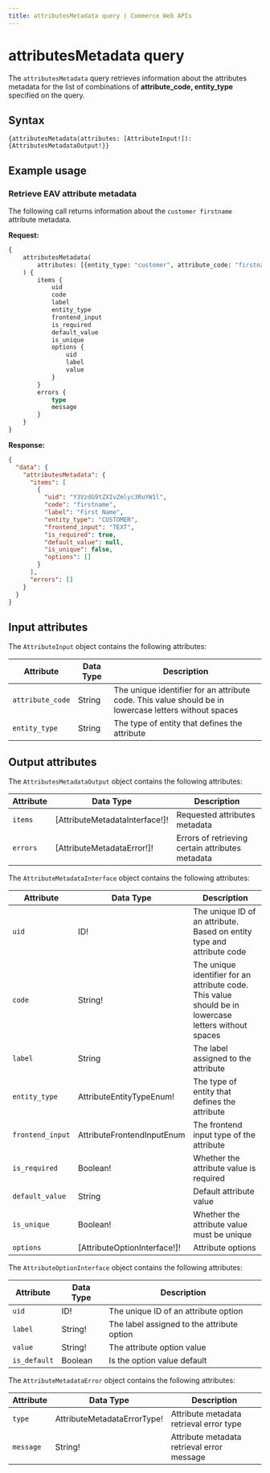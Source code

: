 ```yaml
---
title: attributesMetadata query | Commerce Web APIs
---
```


# attributesMetadata query

The `attributesMetadata` query retrieves information about the attributes metadata for the list of combinations of 
**attribute_code, entity_type** specified on the query.

## Syntax

`{attributesMetadata(attributes: [AttributeInput!]): {AttributesMetadataOutput!}}`

## Example usage

### Retrieve EAV attribute metadata

The following call returns information about the `customer firstname` attribute metadata.

**Request:**

```graphql
{
    attributesMetadata(
        attributes: [{entity_type: "customer", attribute_code: "firstname"}]
    ) {
        items {
            uid
            code
            label
            entity_type
            frontend_input
            is_required
            default_value
            is_unique
            options {
                uid
                label
                value
            }
        }
        errors {
            type
            message
        }
    }
}
```

**Response:**

```json
{
  "data": {
    "attributesMetadata": {
      "items": [
        {
          "uid": "Y3VzdG9tZXIvZmlyc3RuYW1l",
          "code": "firstname",
          "label": "First Name",
          "entity_type": "CUSTOMER",
          "frontend_input": "TEXT",
          "is_required": true,
          "default_value": null,
          "is_unique": false,
          "options": []
        }
      ],
      "errors": []
    }
  }
}
```

## Input attributes
The `AttributeInput` object contains the following attributes:

Attribute | Data Type | Description
--- |---| ---
`attribute_code` | String | The unique identifier for an attribute code. This value should be in lowercase letters without spaces
`entity_type` | String | The type of entity that defines the attribute

## Output attributes
The `AttributesMetadataOutput` object contains the following attributes:

Attribute |  Data Type | Description
--- | --- | ---
`items` | [AttributeMetadataInterface!]! | Requested attributes metadata
`errors` | [AttributeMetadataError!]! | Errors of retrieving certain attributes metadata

The `AttributeMetadataInterface` object contains the following attributes:

Attribute |  Data Type | Description
--- | --- | ---
`uid` | ID! | The unique ID of an attribute. Based on entity type and attribute code
`code` | String! | The unique identifier for an attribute code. This value should be in lowercase letters without spaces
`label` | String | The label assigned to the attribute
`entity_type` | AttributeEntityTypeEnum! | The type of entity that defines the attribute
`frontend_input` | AttributeFrontendInputEnum |  The frontend input type of the attribute
`is_required` | Boolean! | Whether the attribute value is required
`default_value` | String | Default attribute value
`is_unique` | Boolean! | Whether the attribute value must be unique
`options` | [AttributeOptionInterface!]! | Attribute options

The `AttributeOptionInterface` object contains the following attributes:

Attribute | Data Type | Description
--- |----------| ---
`uid` | ID!      | The unique ID of an attribute option
`label` | String!  | The label assigned to the attribute option
`value` | String!  | The attribute option value
`is_default` | Boolean  | Is the option value default

The `AttributeMetadataError` object contains the following attributes:

Attribute |  Data Type | Description
--- | --- | ---
`type` | AttributeMetadataErrorType! | Attribute metadata retrieval error type
`message` | String! | Attribute metadata retrieval error message